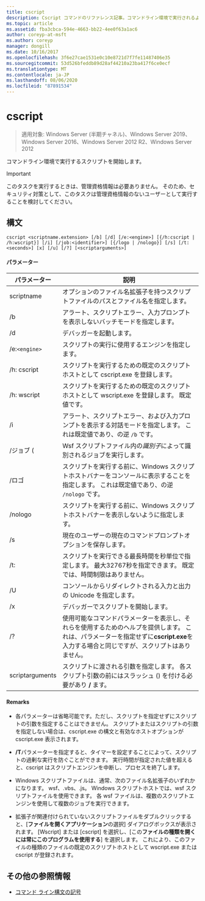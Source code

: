 ```yaml
---
title: cscript
description: Cscript コマンドのリファレンス記事。コマンドライン環境で実行されるようにスクリプトを開始します。
ms.topic: article
ms.assetid: fba3cbca-594e-4663-bb22-4ee0f63a1ac6
author: coreyp-at-msft
ms.author: coreyp
manager: dongill
ms.date: 10/16/2017
ms.openlocfilehash: 3f6e27cae1531e0c10e8721d7f7fe11487406e35
ms.sourcegitcommit: 53d526bfeddb89d28af44210a23ba417f6ce0ecf
ms.translationtype: MT
ms.contentlocale: ja-JP
ms.lasthandoff: 08/06/2020
ms.locfileid: "87891534"
---
```

# <a name="cscript"></a>cscript

> 適用対象: Windows Server (半期チャネル)、Windows Server 2019、Windows Server 2016、Windows Server 2012 R2、Windows Server 2012

コマンドライン環境で実行するスクリプトを開始します。

>[!IMPORTANT]
> このタスクを実行するときは、管理資格情報は必要ありません。 そのため、セキュリティ対策として、このタスクは管理資格情報のないユーザーとして実行することを検討してください。

## <a name="syntax"></a>構文

```
cscript <scriptname.extension> [/b] [/d] [/e:<engine>] [{/h:cscript | /h:wscript}] [/i] [/job:<identifier>] [{/logo | /nologo}] [/s] [/t:<seconds>] [x] [/u] [/?] [<scriptarguments>]
```

#### <a name="parameters"></a>パラメーター

| パラメーター | 説明 |
| --------- | ----------- |
| scriptname | オプションのファイル名拡張子を持つスクリプトファイルのパスとファイル名を指定します。 |
| /b | アラート、スクリプトエラー、入力プロンプトを表示しないバッチモードを指定します。 |
| /d | デバッガーを起動します。 |
| /e:`<engine>` | スクリプトの実行に使用するエンジンを指定します。 |
| /h: cscript | スクリプトを実行するための既定のスクリプトホストとして cscript.exe を登録します。 |
| /h: wscript | スクリプトを実行するための既定のスクリプトホストとして wscript.exe を登録します。 既定値です。 |
| /i | アラート、スクリプトエラー、および入力プロンプトを表示する対話モードを指定します。 これは既定値であり、の逆 `/b` です。 |
| /ジョブ (<identifier> | Wsf スクリプトファイル内の*識別子*によって識別されるジョブを実行します。 |
| /ロゴ | スクリプトを実行する前に、Windows スクリプトホストバナーをコンソールに表示することを指定します。 これは既定値であり、の逆 `/nologo` です。 |
| /nologo | スクリプトを実行する前に、Windows スクリプトホストバナーを表示しないように指定します。 |
| /s | 現在のユーザーの現在のコマンドプロンプトオプションを保存します。 |
| /t: <seconds> | スクリプトを実行できる最長時間を秒単位で指定します。 最大32767秒を指定できます。 既定では、時間制限はありません。 |
| /U | コンソールからリダイレクトされる入力と出力の Unicode を指定します。 |
| /x | デバッガーでスクリプトを開始します。 |
| /? | 使用可能なコマンドパラメーターを表示し、それらを使用するためのヘルプを提供します。 これは、パラメーターを指定せずに**cscript.exe**を入力する場合と同じですが、スクリプトはありません。 |
| scriptarguments | スクリプトに渡される引数を指定します。 各スクリプト引数の前にはスラッシュ () を付ける必要があり **/** ます。 |

#### <a name="remarks"></a>Remarks

- 各パラメーターは省略可能です。ただし、スクリプトを指定せずにスクリプトの引数を指定することはできません。 スクリプトまたはスクリプトの引数を指定しない場合は、cscript.exe の構文と有効なホストオプションが cscript.exe 表示されます。

- **/T**パラメーターを指定すると、タイマーを設定することによって、スクリプトの過剰な実行を防ぐことができます。 実行時間が指定された値を超えると、cscript はスクリプトエンジンを中断し、プロセスを終了します。

- Windows スクリプトファイルは、通常、次のファイル名拡張子のいずれかになります。 wsf、.vbs、.js。 Windows スクリプトホストでは、wsf スクリプトファイルを使用できます。 各 wsf ファイルは、複数のスクリプトエンジンを使用して複数のジョブを実行できます。

- 拡張子が関連付けられていないスクリプトファイルをダブルクリックすると、[**ファイルを開くアプリケーション**の選択] ダイアログボックスが表示されます。 [Wscript] または [cscript] を選択し、[この**ファイルの種類を開くには常にこのプログラムを使用する**] を選択します。 これにより、このファイルの種類のファイルの既定のスクリプトホストとして wscript.exe または cscript が登録されます。

## <a name="additional-references"></a>その他の参照情報

- [コマンド ライン構文の記号](command-line-syntax-key.md)
